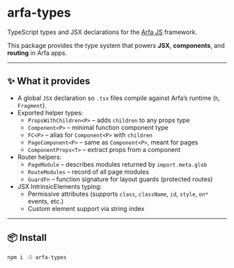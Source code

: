 # arfa-types

TypeScript types and JSX declarations for the [Arfa JS](https://www.npmjs.com/package/create-arfa) framework.

This package provides the type system that powers **JSX**, **components**, and **routing** in Arfa apps.

---

## ✨ What it provides

- A global `JSX` declaration so `.tsx` files compile against Arfa’s runtime (`h`, `Fragment`).
- Exported helper types:
  - `PropsWithChildren<P>` – adds `children` to any props type
  - `Component<P>` – minimal function component type
  - `FC<P>` – alias for `Component<P>` with `children`
  - `PageComponent<P>` – same as `Component<P>`, meant for pages
  - `ComponentProps<T>` – extract props from a component
- Router helpers:
  - `PageModule` – describes modules returned by `import.meta.glob`
  - `RouteModules` – record of all page modules
  - `GuardFn` – function signature for layout guards (protected routes)
- JSX IntrinsicElements typing:
  - Permissive attributes (supports `class`, `className`, `id`, `style`, `on*` events, etc.)
  - Custom element support via string index

---

## 📦 Install

```bash
npm i -D arfa-types
```
